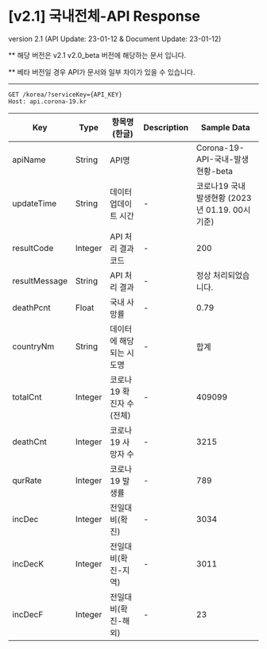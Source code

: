 # [v2.1] 국내전체-API Response
 
version 2.1 (API Update: 23-01-12 & Document Update: 23-01-12)
 
** 해당 버전은 v2.1 v2.0_beta 버전에 해당하는 문서 입니다.

** 베타 버전일 경우 API가 문서와 일부 차이가 있을 수 있습니다.

---
 
```
GET /korea/?serviceKey={API_KEY}
Host: api.corona-19.kr
```
 

 
|Key|Type|항목명(한글)|Description|Sample Data|
|---|--|---|--|--|
|apiName|String|API명||Corona-19-API-국내-발생현황-beta|
|updateTime|String|데이터 업데이트 시간|-|코로나19 국내 발생현황 (2023년 01.19. 00시 기준)|
|resultCode|Integer|API 처리 결과 코드|-|200|
|resultMessage|String|API 처리 결과|-|정상 처리되었습니다.|
|deathPcnt|Float|국내 사망률|-|0.79|
|countryNm|String|데이터에 해당되는 시도명|-|합계|
|totalCnt|Integer|코로나19 확진자 수(전체)|-|409099|
|deathCnt|Integer|코로나19 사망자 수|-|3215|
|qurRate|Integer|코로나19 발생률|-|789|
|incDec|Integer|전일대비(확진)|-|3034|
|incDecK|Integer|전일대비(확진-지역)|-|3011|
|incDecF|Integer|전일대비(확진-해외)|-|23|
